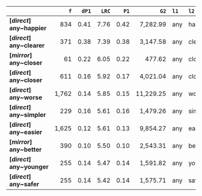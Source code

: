 |                            |   `f` |   `dP1` |   `LRC` |   `P1` |      `G2` | `l1`   | `l2`    |   `f1` |   `f2` |       `N` |   `exp_f` |   `unexp_f` |   `unexp_r` |   `odds_r_disc` |   `t` |   `MI` |   `dP2` |   `P2` |   `deltaP_max` |   `deltaP_mean` | `dataset`   |
|:---------------------------|------:|--------:|--------:|-------:|----------:|:-------|:--------|-------:|-------:|----------:|----------:|------------:|------------:|----------------:|------:|-------:|--------:|-------:|---------------:|----------------:|:------------|
| **[_direct_] any~happier** |   834 |    0.41 |    7.76 |   0.42 |  7,282.99 | any    | happier | 16,238 |  2,004 | 6,347,362 |      5.13 |      828.87 |        0.99 |            2.47 | 28.70 |   2.21 |    0.05 |   0.05 |           0.41 |            0.23 | direct      |
| **[_direct_] any~clearer** |   371 |    0.38 |    7.39 |   0.38 |  3,147.58 | any    | clearer | 16,238 |    972 | 6,347,362 |      2.49 |      368.51 |        0.99 |            2.39 | 19.13 |   2.17 |    0.02 |   0.02 |           0.38 |            0.20 | direct      |
| **[_mirror_] any~closer**  |    61 |    0.22 |    6.05 |   0.22 |    477.62 | any    | closer  |  1,095 |    278 |   583,470 |      0.52 |       60.48 |        0.99 |            2.20 |  7.74 |   2.07 |    0.06 |   0.06 |           0.22 |            0.14 | mirror      |
| **[_direct_] any~closer**  |   611 |    0.16 |    5.92 |   0.17 |  4,021.04 | any    | closer  | 16,238 |  3,686 | 6,347,362 |      9.43 |      601.57 |        0.98 |            1.91 | 24.34 |   1.81 |    0.04 |   0.04 |           0.16 |            0.10 | direct      |
| **[_direct_] any~worse**   | 1,762 |    0.14 |    5.85 |   0.15 | 11,229.25 | any    | worse   | 16,238 | 12,116 | 6,347,362 |     31.00 |    1,731.00 |        0.98 |            1.87 | 41.24 |   1.75 |    0.11 |   0.11 |           0.14 |            0.13 | direct      |
| **[_direct_] any~simpler** |   229 |    0.16 |    5.61 |   0.16 |  1,479.26 | any    | simpler | 16,238 |  1,446 | 6,347,362 |      3.70 |      225.30 |        0.98 |            1.87 | 14.89 |   1.79 |    0.01 |   0.01 |           0.16 |            0.08 | direct      |
| **[_direct_] any~easier**  | 1,625 |    0.12 |    5.61 |   0.13 |  9,854.27 | any    | easier  | 16,238 | 12,877 | 6,347,362 |     32.94 |    1,592.06 |        0.98 |            1.80 | 39.49 |   1.69 |    0.10 |   0.10 |           0.12 |            0.11 | direct      |
| **[_mirror_] any~better**  |   390 |    0.10 |    5.50 |   0.10 |  2,543.31 | any    | better  |  1,095 |  3,831 |   583,470 |      7.19 |      382.81 |        0.98 |            1.97 | 19.38 |   1.73 |    0.35 |   0.36 |           0.35 |            0.23 | mirror      |
| **[_direct_] any~younger** |   255 |    0.14 |    5.47 |   0.14 |  1,591.82 | any    | younger | 16,238 |  1,784 | 6,347,362 |      4.56 |      250.44 |        0.98 |            1.82 | 15.68 |   1.75 |    0.02 |   0.02 |           0.14 |            0.08 | direct      |
| **[_direct_] any~safer**   |   255 |    0.14 |    5.42 |   0.14 |  1,575.71 | any    | safer   | 16,238 |  1,838 | 6,347,362 |      4.70 |      250.30 |        0.98 |            1.81 | 15.67 |   1.73 |    0.02 |   0.02 |           0.14 |            0.08 | direct      |